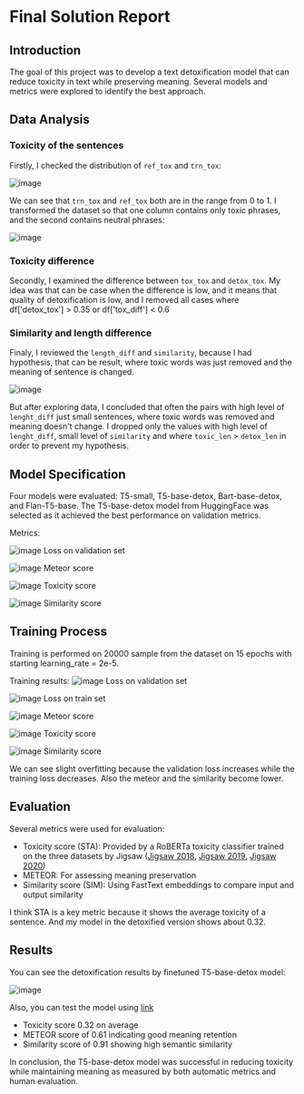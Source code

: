 # Final Solution Report

## Introduction

The goal of this project was to develop a text detoxification model that can reduce toxicity in text while preserving meaning. Several models and metrics were explored to identify the best approach.

## Data Analysis

### Toxicity of the sentences

Firstly, I checked the distribution of `ref_tox` and `trn_tox`:

![image](./figures/data_analysis/first_hist.png)

We can see that `trn_tox` and `ref_tox` both are in the range from 0 to 1. I transformed the dataset so that one column contains only toxic phrases, and the second contains neutral phrases:

![image](./figures/data_analysis/second_hist.png)

### Toxicity difference

Secondly, I examined the difference between `tox_tox` and `detox_tox`. My idea was that can be case when the difference is low, and it means that quality of detoxification is low, and I removed all cases where df['detox_tox'] > 0.35 or df['tox_diff'] < 0.6

### Similarity and length difference

Finaly, I reviewed the `length_diff` and `similarity`, because I had hypothesis, that can be result, where toxic words was just removed and the meaning of sentence is changed.

![image](./figures/data_analysis/1pairplot.png)

But after exploring data, I concluded that often the pairs with high level of `lenght_diff` just small sentences, where toxic words was removed and meaning doesn't change. I dropped only the values with high level of `lenght_diff`, small level of `similarity` and where `toxic_len` > `detox_len` in order to prevent my hypothesis.


## Model Specification

Four models were evaluated: T5-small, T5-base-detox, Bart-base-detox, and Flan-T5-base. The T5-base-detox model from HuggingFace was selected as it achieved the best performance on validation metrics.

Metrics:

![image](./figures/model_selection/val_loss.png)
Loss on validation set

![image](./figures/model_selection/meteor.png)
Meteor score

![image](./figures/model_selection/sta.png)
Toxicity score

![image](./figures/model_selection/sim.png)
Similarity score

## Training Process

Training is performed on 20000 sample from the dataset on 15 epochs with starting learning_rate = 2e-5.

Training results:
![image](./figures/final_solution/eval_loss.png)
Loss on validation set

![image](./figures/final_solution/train_loss.png)
Loss on train set

![image](./figures/final_solution/meteor.png)
Meteor score

![image](./figures/final_solution/sta.png)
Toxicity score

![image](./figures/final_solution/sim.png)
Similarity score

We can see slight overfitting because the validation loss increases while the training loss decreases. Also the meteor and the similarity become lower.

## Evaluation

Several metrics were used for evaluation:

* Toxicity score (STA): Provided by a RoBERTa toxicity classifier trained on the three datasets by Jigsaw ([Jigsaw 2018](https://www.kaggle.com/c/jigsaw-toxic-comment-classification-challenge), [Jigsaw 2019](https://www.kaggle.com/c/jigsaw-unintended-bias-in-toxicity-classification), [Jigsaw 2020](https://www.kaggle.com/c/jigsaw-multilingual-toxic-comment-classification))
* METEOR: For assessing meaning preservation
* Similarity score (SIM): Using FastText embeddings to compare input and output similarity

I think STA is a key metric because it shows the average toxicity of a sentence. And my model in the detoxified version shows about 0.32.

## Results

You can see the detoxification results by finetuned T5-base-detox model:

![image](./figures/final_solution/predictions.png)

Also, you can test the model using [link](https://huggingface.co/slewie/t5-ultradetox-finetuned)
- Toxicity score 0.32 on average
- METEOR score of 0.61 indicating good meaning retention
- Similarity score of 0.91 showing high semantic similarity

In conclusion, the T5-base-detox model was successful in reducing toxicity while maintaining meaning as measured by both automatic metrics and human evaluation.